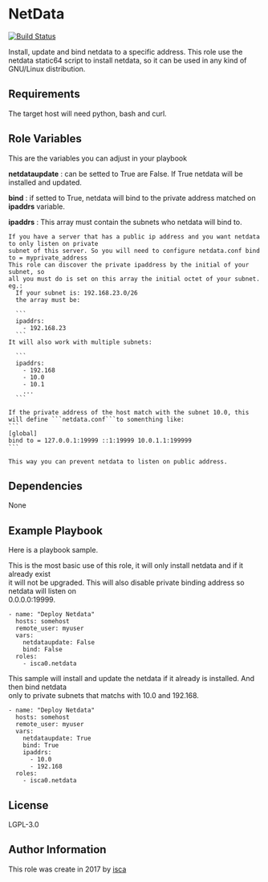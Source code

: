 NetData
=========
  
[![Build Status](https://travis-ci.org/isca0/netdata.svg?branch=master)](https://travis-ci.org/isca0/netdata)
  
Install, update and bind netdata to a specific address.
This role use the netdata static64 script to install netdata, so it can be used in any kind of  
GNU/Linux distribution.

Requirements
------------

The target host will need python, bash and curl.

Role Variables
--------------

This are the variables you can adjust in your playbook

  **netdataupdate** : can be setted to True are False. If True netdata will be installed and updated.  
  
  **bind** : if setted to True, netdata will bind to the private address matched on **ipaddrs** variable.  
  
  **ipaddrs** : This array must contain the subnets who netdata will bind to.  

    If you have a server that has a public ip address and you want netdata to only listen on private  
    subnet of this server. So you will need to configure netdata.conf bind to = myprivate_address  
    This role can discover the private ipaddress by the initial of your subnet, so  
    all you must do is set on this array the initial octet of your subnet.
    eg.:
      If your subnet is: 192.168.23.0/26
      the array must be:
      
      ```
      ipaddrs:
        - 192.168.23
      ```
    It will also work with multiple subnets:

      ```
      ipaddrs:
        - 192.168
        - 10.0
        - 10.1
        ...
      ```

    If the private address of the host match with the subnet 10.0, this will define ```netdata.conf```to somenthing like:  
    ```
    [global]
    bind to = 127.0.0.1:19999 ::1:19999 10.0.1.1:199999
    ```
    
    This way you can prevent netdata to listen on public address.

Dependencies
------------

None

Example Playbook
----------------

Here is a playbook sample. 

This is the most basic use of this role, it will only install netdata and if it already exist  
it will not be upgraded. This will also disable private binding address so netdata will listen on  
0.0.0.0:19999.  
  
  
```
- name: "Deploy Netdata"
  hosts: somehost
  remote_user: myuser
  vars:
    netdataupdate: False
    bind: False
  roles:
    - isca0.netdata
```
  
This sample will install and update the netdata if it already is installed. And then bind netdata  
only to private subnets that matchs with 10.0 and 192.168.

```
- name: "Deploy Netdata"
  hosts: somehost
  remote_user: myuser
  vars:
    netdataupdate: True
    bind: True
    ipaddrs:
      - 10.0
      - 192.168
  roles:
    - isca0.netdata
```

License
-------

LGPL-3.0

Author Information
------------------

This role was create in 2017 by [isca](https://isca.space)


